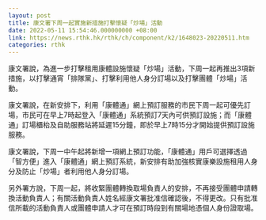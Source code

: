 ```yaml
---
layout: post
title: 康文署下周一起實施新措施打擊懷疑「炒場」活動
date: 2022-05-11 15:54:46.000000000 +08:00
link: https://news.rthk.hk/rthk/ch/component/k2/1648023-20220511.htm
categories: rthk
---
```


康文署說，為進一步打擊租用康體設施懷疑「炒場」活動，下周一起再推出3項新措施，以打擊通宵「排隊黨」、打擊利用他人身分訂場以及打擊團體「炒場」活動。

康文署說，在新安排下，利用「康體通」網上預訂服務的市民下周一起可優先訂場，市民可在早上7時起登入「康體通」系統預訂7天內可供預訂設施；而「康體通」訂場櫃枱及自助服務站將延遲15分鐘，即於早上7時15分才開始提供預訂設施服務。

康文署說，下周一中午起將新增一項網上預訂功能，「康體通」用戶可選擇透過「智方便」進入「康體通」網上預訂系統，新安排有助加強核實康樂設施租用人身分及防止「炒場」者利用他人身分訂場。

另外署方說，下周一起，將收緊團體轉換取場負責人的安排，不再接受團體申請轉換活動負責人；有關活動負責人姓名經康文署批准信確認後，不得更改。只有批准信所載的活動負責人或團體申請人才可在預訂時段到有關場地憑個人身份證取場。
